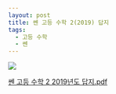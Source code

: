 ```yaml
---
layout: post
title: 쎈 고등 수학 2(2019) 답지
tags:
  - 고등 수학
  - 쎈
---
```

![](http://truebook.sinsago.co.kr/up_files/book/%EC%8E%88%20%EA%B3%A0%EB%93%B1%EC%88%98%ED%95%992.gif)

[쎈 고등 수학 2 2019년도 답지.pdf](http://dl.rdupp.in:8080/list/HDD1/file/35141132.pdf)
